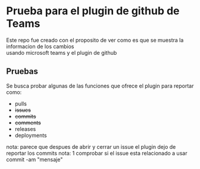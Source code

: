 # Prueba para el plugin de github de Teams
Este repo fue creado con el proposito de ver como es que se muestra la informacion de los cambios  
usando microsoft teams y el plugin de github

## Pruebas
Se busca probar algunas de las funciones que ofrece el plugin para reportar como:
* pulls
* ~~issues~~
* ~~commits~~
* ~~comments~~
* releases
* deployments

nota: parece que despues de abrir y cerrar un issue el plugin dejo de reportar los commits
nota: 1 comprobar si el issue esta relacionado a usar commit -am "mensaje"